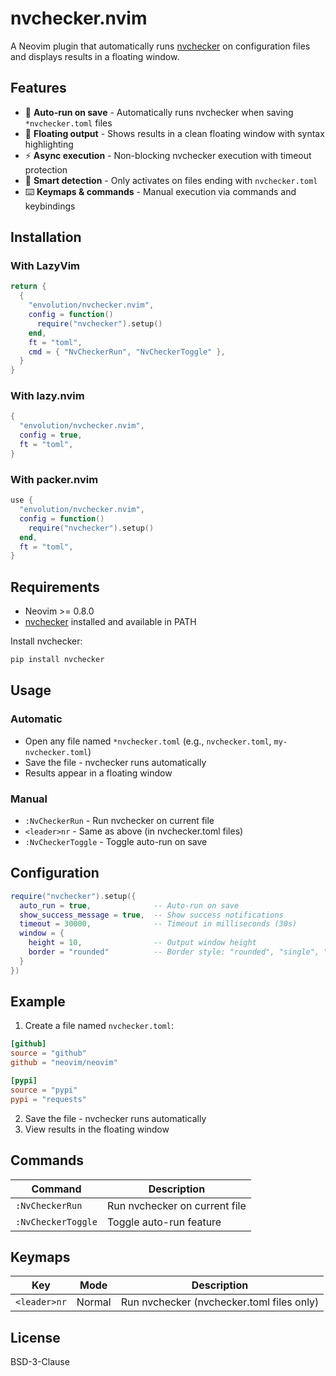 # nvchecker.nvim

A Neovim plugin that automatically runs [nvchecker](https://github.com/lilydjwg/nvchecker) on configuration files and displays results in a floating window.

## Features

- 🚀 **Auto-run on save** - Automatically runs nvchecker when saving `*nvchecker.toml` files  
- 💬 **Floating output** - Shows results in a clean floating window with syntax highlighting
- ⚡ **Async execution** - Non-blocking nvchecker execution with timeout protection
- 🎯 **Smart detection** - Only activates on files ending with `nvchecker.toml`
- ⌨️ **Keymaps & commands** - Manual execution via commands and keybindings

## Installation

### With LazyVim

```lua
return {
  {
    "envolution/nvchecker.nvim",
    config = function()
      require("nvchecker").setup()
    end,
    ft = "toml",
    cmd = { "NvCheckerRun", "NvCheckerToggle" },
  }
}
```

### With lazy.nvim

```lua
{
  "envolution/nvchecker.nvim",
  config = true,
  ft = "toml",
}
```

### With packer.nvim

```lua
use {
  "envolution/nvchecker.nvim",
  config = function()
    require("nvchecker").setup()
  end,
  ft = "toml",
}
```

## Requirements

- Neovim >= 0.8.0
- [nvchecker](https://github.com/lilydjwg/nvchecker) installed and available in PATH

Install nvchecker:

```bash
pip install nvchecker
```

## Usage

### Automatic

- Open any file named `*nvchecker.toml` (e.g., `nvchecker.toml`, `my-nvchecker.toml`)
- Save the file - nvchecker runs automatically
- Results appear in a floating window

### Manual

- `:NvCheckerRun` - Run nvchecker on current file
- `<leader>nr` - Same as above (in nvchecker.toml files)
- `:NvCheckerToggle` - Toggle auto-run on save

## Configuration

```lua
require("nvchecker").setup({
  auto_run = true,              -- Auto-run on save
  show_success_message = true,  -- Show success notifications  
  timeout = 30000,              -- Timeout in milliseconds (30s)
  window = {
    height = 10,                -- Output window height
    border = "rounded"          -- Border style: "rounded", "single", "double", etc.
  }
})
```

## Example

1. Create a file named `nvchecker.toml`:

```toml
[github]
source = "github"
github = "neovim/neovim"

[pypi]
source = "pypi" 
pypi = "requests"
```

2. Save the file - nvchecker runs automatically
3. View results in the floating window

## Commands

| Command | Description |
|---------|-------------|
| `:NvCheckerRun` | Run nvchecker on current file |
| `:NvCheckerToggle` | Toggle auto-run feature |

## Keymaps

| Key | Mode | Description |
|-----|------|-------------|
| `<leader>nr` | Normal | Run nvchecker (nvchecker.toml files only) |

## License

BSD-3-Clause
